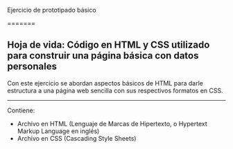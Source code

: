 Ejercicio de prototipado básico

=======

## Hoja de vida: Código en HTML y CSS utilizado para construir una página básica con datos personales
 
Con este ejercicio se abordan aspectos básicos de HTML para darle estructura a una página web sencilla con sus respectivos formatos en CSS.

---

Contiene:

  * Archivo en HTML (Lenguaje de Marcas de Hipertexto, o Hypertext Markup Language en inglés) 
  * Archivo en CSS  (Cascading Style Sheets)
